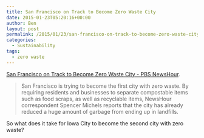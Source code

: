 ```yaml
---
title: San Francisco on Track to Become Zero Waste City
date: 2015-01-23T05:20:16+00:00
author: Ben
layout: post
permalink: /2015/01/23/san-francisco-on-track-to-become-zero-waste-city/
categories:
  - Sustainability
tags:
  - zero waste
---
```

[San Francisco on Track to Become Zero Waste City - PBS NewsHour](http://www.pbs.org/newshour/bb/climate-change-jan-june13-recycling_01-25/).

> San Francisco is trying to become the first city with zero waste. By requiring residents and businesses to separate compostable items such as food scraps, as well as recyclable items, NewsHour correspondent Spencer Michels reports that the city has already reduced a huge amount of garbage from ending up in landfills.

So what does it take for Iowa City to become the second city with zero waste?
